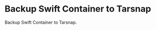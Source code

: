Backup Swift Container to Tarsnap
=================================

Backup Swift Container to Tarsnap. 